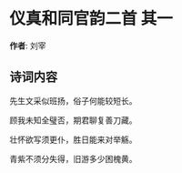 # 仪真和同官韵二首  其一

**作者**: 刘宰

## 诗词内容

先生文采似班扬，俗子何能较短长。

顾我未知全璧否，期君聊复善刀藏。

壮怀欲写须更仆，胜日能来对举觞。

青紫不须分失得，旧游多少困槐黄。


